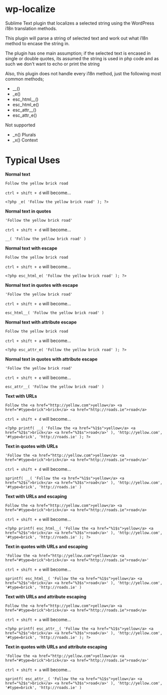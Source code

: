 # wp-localize
Sublime Text plugin that localizes a selected string using the WordPress i18n translation methods.

This plugin will parse a string of selected text and work out what i18n method to encase the string in.

The plugin has one main assumption; if the selected text is encased in single or double quotes, its assumed the string is used in php code and as such we don't want to echo or print the string

Also, this plugin does not handle every i18n method, just the following most common methods;

* __()
* _e()
* esc_html__()
* esc_html_e()
* esc_attr__()
* esc_attr_e()

Not supported

* _n() Plurals
* _x() Context

<h1>Typical Uses</h1>

<b>Normal text</b>
```
Follow the yellow brick road
```

`ctrl + shift + d` will become...

```
<?php _e( 'Follow the yellow brick road' ); ?>
```

<b>Normal text in quotes</b>
```
'Follow the yellow brick road'
```

`ctrl + shift + d` will become...

```
__( 'Follow the yellow brick road' )
```

<b>Normal text with escape</b>
```
Follow the yellow brick road
```

`ctrl + shift + e` will become...

```
<?php esc_html_e( 'Follow the yellow brick road' ); ?>
```

<b>Normal text in quotes with escape</b>
```
'Follow the yellow brick road'
```

`ctrl + shift + e` will become...

```
esc_html__( 'Follow the yellow brick road' )
```
<b>Normal text with attribute escape</b>
```
Follow the yellow brick road
```

`ctrl + shift + a` will become...

```
<?php esc_attr_e( 'Follow the yellow brick road' ); ?>
```

<b>Normal text in quotes with attribute escape</b>
```
'Follow the yellow brick road'
```

`ctrl + shift + e` will become...

```
esc_attr__( 'Follow the yellow brick road' )
```

<b>Text with URLs</b>
```
Follow the <a href="http://yellow.com">yellow</a> <a href="#type=brick">brick</a> <a href="http://roads.ie">road</a>
```

`ctrl + shift + d` will become...

```
<?php printf( __( 'Follow the <a href="%1$s">yellow</a> <a href="%2$s">brick</a> <a href="%3$s">road</a>' ), 'http://yellow.com', '#type=brick', 'http://roads.ie' ); ?>
```

<b>Text in quotes with URLs</b>
```
'Follow the <a href="http://yellow.com">yellow</a> <a href="#type=brick">brick</a> <a href="http://roads.ie">road</a>'
```

`ctrl + shift + d` will become...

```
sprintf( __( 'Follow the <a href="%1$s">yellow</a> <a href="%2$s">brick</a> <a href="%3$s">road</a>' ), 'http://yellow.com', '#type=brick', 'http://roads.ie' )
```

<b>Text with URLs and escaping</b>
```
Follow the <a href="http://yellow.com">yellow</a> <a href="#type=brick">brick</a> <a href="http://roads.ie">road</a>
```

`ctrl + shift + e` will become...

```
<?php printf( esc_html__( 'Follow the <a href="%1$s">yellow</a> <a href="%2$s">brick</a> <a href="%3$s">road</a>' ), 'http://yellow.com', '#type=brick', 'http://roads.ie' ); ?>
```

<b>Text in quotes with URLs and escaping</b>
```
'Follow the <a href="http://yellow.com">yellow</a> <a href="#type=brick">brick</a> <a href="http://roads.ie">road</a>'
```

`ctrl + shift + e` will become...

```
sprintf( esc_html__( 'Follow the <a href="%1$s">yellow</a> <a href="%2$s">brick</a> <a href="%3$s">road</a>' ), 'http://yellow.com', '#type=brick', 'http://roads.ie' )
```

<b>Text with URLs and attribute escaping</b>
```
Follow the <a href="http://yellow.com">yellow</a> <a href="#type=brick">brick</a> <a href="http://roads.ie">road</a>
```

`ctrl + shift + a` will become...

```
<?php printf( esc_attr__( 'Follow the <a href="%1$s">yellow</a> <a href="%2$s">brick</a> <a href="%3$s">road</a>' ), 'http://yellow.com', '#type=brick', 'http://roads.ie' ); ?>
```

<b>Text in quotes with URLs and attribute escaping</b>
```
'Follow the <a href="http://yellow.com">yellow</a> <a href="#type=brick">brick</a> <a href="http://roads.ie">road</a>'
```

`ctrl + shift + a` will become...

```
sprintf( esc_attr__( 'Follow the <a href="%1$s">yellow</a> <a href="%2$s">brick</a> <a href="%3$s">road</a>' ), 'http://yellow.com', '#type=brick', 'http://roads.ie' )
```